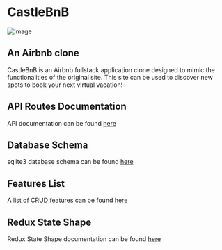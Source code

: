# CastleBnB

![image](https://user-images.githubusercontent.com/95837496/197293118-7664e108-e992-4535-89f3-47d0c89684f0.png)


## An Airbnb clone

CastleBnB is an Airbnb fullstack application clone designed to mimic the functionalities of the original site. This site can be used to discover  new spots to book your next virtual vacation! 

## API Routes Documentation

API documentation can be found [here](https://github.com/kgsolano/API-project-airbnb/wiki/API-Documentation)

## Database Schema

sqlite3 database schema can be found [here](https://github.com/kgsolano/API-project-airbnb/wiki/Database-Schema)

## Features List

A list of CRUD features can be found [here](https://github.com/kgsolano/API-project-airbnb/wiki/Features-List)

## Redux State Shape

Redux State Shape documentation can be found [here](https://github.com/kgsolano/API-project-airbnb/wiki/Redux-Store-Shape)
